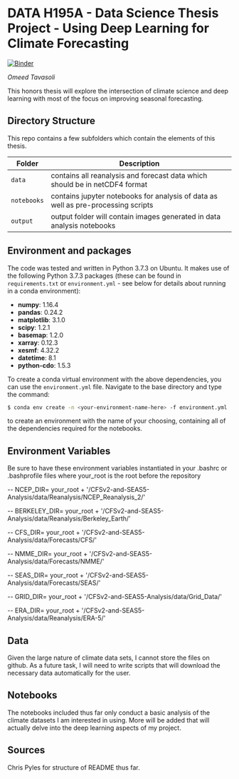 # DATA H195A - Data Science Thesis Project - Using Deep Learning for Climate Forecasting

[![Binder](https://mybinder.org/badge_logo.svg)](https://mybinder.org/v2/gh/alexander-tavasoli/Data-Science-Thesis.git/master)

_Omeed Tavasoli_

This honors thesis will explore the intersection of climate science and deep learning with most of the focus on improving seasonal forecasting. 

## Directory Structure

This repo contains a few subfolders which contain the elements of this thesis.

| Folder | Description |
|-----|-----|
| `data`  | contains all reanalysis and forecast data which should be in netCDF4 format  |
| `notebooks`  | contains jupyter notebooks for analysis of data as well as pre-processing scripts |
| `output`  | output folder will contain images generated in data analysis notebooks  |

## Environment and packages
The code was tested and written in Python 3.7.3 on Ubuntu. It makes use of the following Python 3.7.3 packages (these can be found in `requirements.txt` or `environment.yml` - see below for details about running in a conda environment):
+ **numpy**: 1.16.4
+ **pandas**: 0.24.2
+ **matplotlib**: 3.1.0
+ **scipy**: 1.2.1
+ **basemap**: 1.2.0
+ **xarray**: 0.12.3
+ **xesmf**: 4.32.2
+ **datetime**: 8.1
+ **python-cdo**: 1.5.3


To create a conda virtual environment with the above dependencies, you can use the `environment.yml` file. Navigate to the base directory and type the command:

```bash
$ conda env create -n <your-environment-name-here> -f environment.yml

```
to create an environment with the name of your choosing, containing all of the dependencies required for the notebooks.

## Environment Variables

Be sure to have these environment variables instantiated in your .bashrc or .bashprofile files where your_root is the root before the repository

-- NCEP_DIR= your_root + '/CFSv2-and-SEAS5-Analysis/data/Reanalysis/NCEP_Reanalysis_2/'

-- BERKELEY_DIR= your_root + '/CFSv2-and-SEAS5-Analysis/data/Reanalysis/Berkeley_Earth/'

-- CFS_DIR= your_root + '/CFSv2-and-SEAS5-Analysis/data/Forecasts/CFS/'

-- NMME_DIR= your_root + '/CFSv2-and-SEAS5-Analysis/data/Forecasts/NMME/'

-- SEAS_DIR= your_root + '/CFSv2-and-SEAS5-Analysis/data/Forecasts/SEAS/'

-- GRID_DIR= your_root + '/CFSv2-and-SEAS5-Analysis/data/Grid_Data/'

-- ERA_DIR= your_root + '/CFSv2-and-SEAS5-Analysis/data/Reanalysis/ERA-5/'

## Data

Given the large nature of climate data sets, I cannot store the files on github. As a future task, I will need to write scripts that will download the necessary data automatically for the user.

## Notebooks
The notebooks included thus far only conduct a basic analysis of the climate datasets I am interested in using. More will be added that will actually delve into the deep learning aspects of my project.

## Sources

Chris Pyles for structure of README thus far.
